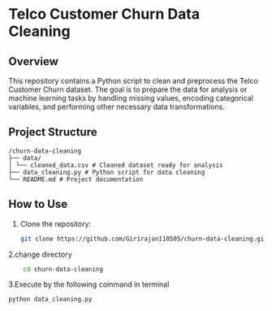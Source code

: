 # Telco Customer Churn Data Cleaning

## Overview
This repository contains a Python script to clean and preprocess the Telco Customer Churn dataset. The goal is to prepare the data for analysis or machine learning tasks by handling missing values, encoding categorical variables, and performing other necessary data transformations.

## Project Structure
```
/churn-data-cleaning
├── data/
│ └── cleaned_data.csv # Cleaned dataset ready for analysis
├── data_cleaning.py # Python script for data cleaning
└── README.md # Project documentation
```

## How to Use
1. Clone the repository:
   ```bash
   git clone https://github.com/Girirajan110505/churn-data-cleaning.git
2.change directory
  ```bash
      cd churn-data-cleaning
  ```
3.Execute by the following command in terminal
  ```bash
  python data_cleaning.py


